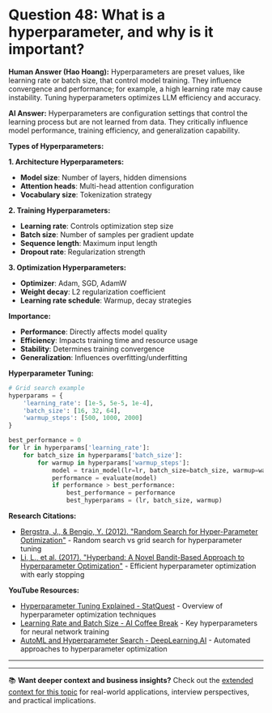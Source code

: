 # Question 48: What is a hyperparameter, and why is it important?

**Human Answer (Hao Hoang):**
Hyperparameters are preset values, like learning rate or batch size, that control model training. They influence convergence and performance; for example, a high learning rate may cause instability. Tuning hyperparameters optimizes LLM efficiency and accuracy.

**AI Answer:**
Hyperparameters are configuration settings that control the learning process but are not learned from data. They critically influence model performance, training efficiency, and generalization capability.

**Types of Hyperparameters:**

**1. Architecture Hyperparameters:**
- **Model size**: Number of layers, hidden dimensions
- **Attention heads**: Multi-head attention configuration
- **Vocabulary size**: Tokenization strategy

**2. Training Hyperparameters:**
- **Learning rate**: Controls optimization step size
- **Batch size**: Number of samples per gradient update
- **Sequence length**: Maximum input length
- **Dropout rate**: Regularization strength

**3. Optimization Hyperparameters:**
- **Optimizer**: Adam, SGD, AdamW
- **Weight decay**: L2 regularization coefficient
- **Learning rate schedule**: Warmup, decay strategies

**Importance:**
- **Performance**: Directly affects model quality
- **Efficiency**: Impacts training time and resource usage
- **Stability**: Determines training convergence
- **Generalization**: Influences overfitting/underfitting

**Hyperparameter Tuning:**
```python
# Grid search example
hyperparams = {
    'learning_rate': [1e-5, 5e-5, 1e-4],
    'batch_size': [16, 32, 64],
    'warmup_steps': [500, 1000, 2000]
}

best_performance = 0
for lr in hyperparams['learning_rate']:
    for batch_size in hyperparams['batch_size']:
        for warmup in hyperparams['warmup_steps']:
            model = train_model(lr=lr, batch_size=batch_size, warmup=warmup)
            performance = evaluate(model)
            if performance > best_performance:
                best_performance = performance
                best_hyperparams = (lr, batch_size, warmup)
```

**Research Citations:**
- [Bergstra, J., & Bengio, Y. (2012). "Random Search for Hyper-Parameter Optimization"](https://jmlr.org/papers/v13/bergstra12a.html) - Random search vs grid search for hyperparameter tuning
- [Li, L., et al. (2017). "Hyperband: A Novel Bandit-Based Approach to Hyperparameter Optimization"](https://arxiv.org/abs/1603.06560) - Efficient hyperparameter optimization with early stopping

**YouTube Resources:**
- [Hyperparameter Tuning Explained - StatQuest](https://www.youtube.com/watch?v=5nYqK-HaoKY) - Overview of hyperparameter optimization techniques
- [Learning Rate and Batch Size - AI Coffee Break](https://www.youtube.com/watch?v=HLMjeDez7ps) - Key hyperparameters for neural network training
- [AutoML and Hyperparameter Search - DeepLearning.AI](https://www.youtube.com/watch?v=3B5DgdSX2x8) - Automated approaches to hyperparameter optimization

---

---

📚 **Want deeper context and business insights?** Check out the [extended context for this topic](content/48_hyperparameters_context.md) for real-world applications, interview perspectives, and practical implications.